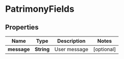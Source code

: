 
# PatrimonyFields

## Properties
Name | Type | Description | Notes
------------ | ------------- | ------------- | -------------
**message** | **String** | User message |  [optional]



